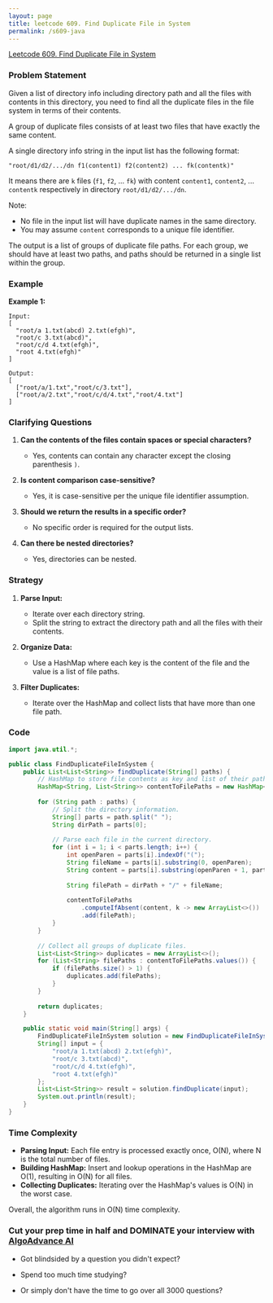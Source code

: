 ```yaml
---
layout: page
title: leetcode 609. Find Duplicate File in System
permalink: /s609-java
---
```

[Leetcode 609. Find Duplicate File in System](https://algoadvance.github.io/algoadvance/l609)
### Problem Statement

Given a list of directory info including directory path and all the files with contents in this directory, you need to find all the duplicate files in the file system in terms of their contents.

A group of duplicate files consists of at least two files that have exactly the same content.

A single directory info string in the input list has the following format:

`"root/d1/d2/.../dn f1(content1) f2(content2) ... fk(contentk)"`

It means there are `k` files (`f1`, `f2`, ... `fk`) with content `content1`, `content2`, ... `contentk` respectively in directory `root/d1/d2/.../dn`.

Note:
* No file in the input list will have duplicate names in the same directory.
* You may assume `content` corresponds to a unique file identifier.

The output is a list of groups of duplicate file paths. For each group, we should have at least two paths, and paths should be returned in a single list within the group.

### Example

**Example 1:**

```
Input:
[
  "root/a 1.txt(abcd) 2.txt(efgh)",
  "root/c 3.txt(abcd)",
  "root/c/d 4.txt(efgh)",
  "root 4.txt(efgh)"
]

Output: 
[
  ["root/a/1.txt","root/c/3.txt"],
  ["root/a/2.txt","root/c/d/4.txt","root/4.txt"]
]
```

### Clarifying Questions

1. **Can the contents of the files contain spaces or special characters?**
   - Yes, contents can contain any character except the closing parenthesis `)`.

2. **Is content comparison case-sensitive?**
   - Yes, it is case-sensitive per the unique file identifier assumption.

3. **Should we return the results in a specific order?**
   - No specific order is required for the output lists.

4. **Can there be nested directories?**
   - Yes, directories can be nested.

### Strategy

1. **Parse Input:**
   - Iterate over each directory string.
   - Split the string to extract the directory path and all the files with their contents.

2. **Organize Data:**
   - Use a HashMap where each key is the content of the file and the value is a list of file paths.

3. **Filter Duplicates:**
   - Iterate over the HashMap and collect lists that have more than one file path.

### Code

```java
import java.util.*;

public class FindDuplicateFileInSystem {
    public List<List<String>> findDuplicate(String[] paths) {
        // HashMap to store file contents as key and list of their paths as value
        HashMap<String, List<String>> contentToFilePaths = new HashMap<>();
        
        for (String path : paths) {
            // Split the directory information.
            String[] parts = path.split(" ");
            String dirPath = parts[0];
            
            // Parse each file in the current directory.
            for (int i = 1; i < parts.length; i++) {
                int openParen = parts[i].indexOf("(");
                String fileName = parts[i].substring(0, openParen);
                String content = parts[i].substring(openParen + 1, parts[i].length() - 1);
                
                String filePath = dirPath + "/" + fileName;
                
                contentToFilePaths
                    .computeIfAbsent(content, k -> new ArrayList<>())
                    .add(filePath);
            }
        }
        
        // Collect all groups of duplicate files.
        List<List<String>> duplicates = new ArrayList<>();
        for (List<String> filePaths : contentToFilePaths.values()) {
            if (filePaths.size() > 1) {
                duplicates.add(filePaths);
            }
        }
        
        return duplicates;
    }

    public static void main(String[] args) {
        FindDuplicateFileInSystem solution = new FindDuplicateFileInSystem();
        String[] input = {
            "root/a 1.txt(abcd) 2.txt(efgh)",
            "root/c 3.txt(abcd)",
            "root/c/d 4.txt(efgh)",
            "root 4.txt(efgh)"
        };
        List<List<String>> result = solution.findDuplicate(input);
        System.out.println(result);
    }
}
```

### Time Complexity

- **Parsing Input:** Each file entry is processed exactly once, O(N), where N is the total number of files.
- **Building HashMap:** Insert and lookup operations in the HashMap are O(1), resulting in O(N) for all files.
- **Collecting Duplicates:** Iterating over the HashMap's values is O(N) in the worst case.

Overall, the algorithm runs in O(N) time complexity.


### Cut your prep time in half and DOMINATE your interview with [AlgoAdvance AI](https://algoAdvance.com)

- Got blindsided by a question you didn't expect?

- Spend too much time studying?

- Or simply don't have the time to go over all 3000 questions?

